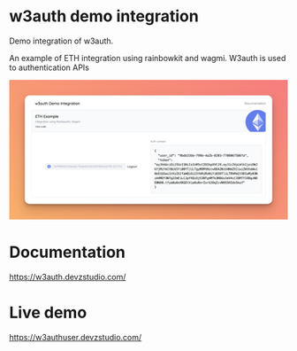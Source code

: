 # w3auth demo integration

Demo integration of w3auth.

An example of ETH integration using rainbowkit and wagmi. W3auth is used to authentication APIs

[![w3auth](https://github.com/Devzstudio/w3auth_demo/blob/main/public/demo.png?raw=true 'w3auth')]()

# Documentation

https://w3auth.devzstudio.com/

# Live demo

https://w3authuser.devzstudio.com/
